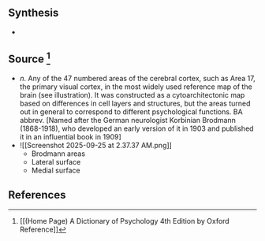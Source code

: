 ## Synthesis
- 
## Source [^1]
- $n$. Any of the 47 numbered areas of the cerebral cortex, such as Area 17, the primary visual cortex, in the most widely used reference map of the brain (see illustration). It was constructed as a cytoarchitectonic map based on differences in cell layers and structures, but the areas turned out in general to correspond to different psychological functions. BA abbrev. \[Named after the German neurologist Korbinian Brodmann (1868-1918), who developed an early version of it in 1903 and published it in an influential book in 1909]
- ![[Screenshot 2025-09-25 at 2.37.37 AM.png]]
	- Brodmann areas
	- Lateral surface
	- Medial surface
## References

[^1]: [[(Home Page) A Dictionary of Psychology 4th Edition by Oxford Reference]]